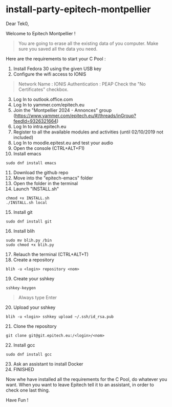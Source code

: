 # install-party-epitech-montpellier

Dear Tek0,

Welcome to Epitech Montpellier !

> You are going to erase all the existing data of you computer.
> Make sure you saved all the data you need.

Here are the requirements to start your C Pool :

 1. Install Fedora 30 using the given USB key
 2. Configure the wifi access to IONIS
 
> Network Name : IONIS
> Authentication : PEAP
> Check the "No Certificates" checkbox.

 3. Log In to outlook.office.com
 4. Log In to yammer.com/epitech.eu
 5. Join the "Montpellier 2024 - Annonces" group (https://www.yammer.com/epitech.eu/#/threads/inGroup?feedId=9326321664)
 6. Log In to intra.epitech.eu
 7. Register to all the available modules and activities (until 02/10/2019 not included)
 8. Log In to moodle.epitest.eu and test your audio
 9. Open the console (CTRL+ALT+F1)
 10. Install emacs

    sudo dnf install emacs

 11. Download the github repo
 12. Move into the "epitech-emacs" folder
 13. Open the folder in the terminal
 14. Launch "INSTALL.sh"
 
    chmod +x INSTALL.sh
    ./INSTALL.sh local

 15. Install git
 
    sudo dnf install git
   
 16. Install blih

    sudo mv blih.py /bin
    sudo chmod +x blih.py
   
 17. Relauch the terminal (CTRL+ALT+T)
 18. Create a repository
 
    blih -u <login> repository <nom>

 19. Create your sshkey

    sshkey-keygen

> Always type Enter

 20. Upload your sshkey

    blih -u <login> sshkey upload ~/.ssh/id_rsa.pub
    
 21. Clone the repository
 
    git clone git@git.epitech.eu:/<login>/<nom>

 22. Install gcc

    sudo dnf install gcc
 
 23. Ask an assistant to install Docker
 24. FINISHED

Now whe have installed all the requirements for the C Pool, do whatever you want.
When you want to leave Epitech tell it to an assistant, in order to check one last thing.

Have Fun !
